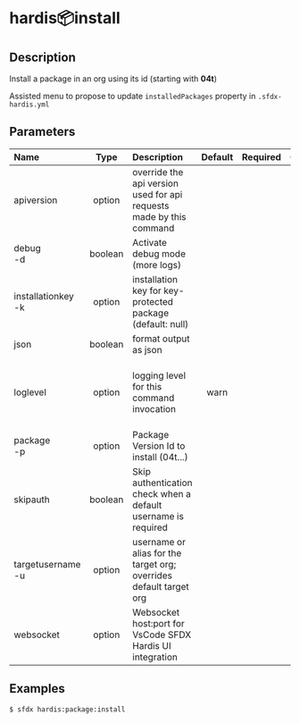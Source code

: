 <!-- This file has been generated with command 'sfdx hardis:doc:plugin:generate'. Please do not update it manually or it may be overwritten -->
# hardis:package:install

## Description

Install a package in an org using its id (starting with **04t**)

Assisted menu to propose to update `installedPackages` property in `.sfdx-hardis.yml`


## Parameters

|Name|Type|Description|Default|Required|Options|
|:---|:--:|:----------|:-----:|:------:|:-----:|
|apiversion|option|override the api version used for api requests made by this command||||
|debug<br/>-d|boolean|Activate debug mode (more logs)||||
|installationkey<br/>-k|option|installation key for key-protected package (default: null)||||
|json|boolean|format output as json||||
|loglevel|option|logging level for this command invocation|warn||trace<br/>debug<br/>info<br/>warn<br/>error<br/>fatal|
|package<br/>-p|option|Package Version Id to install (04t...)||||
|skipauth|boolean|Skip authentication check when a default username is required||||
|targetusername<br/>-u|option|username or alias for the target org; overrides default target org||||
|websocket|option|Websocket host:port for VsCode SFDX Hardis UI integration||||

## Examples

```shell
$ sfdx hardis:package:install
```


